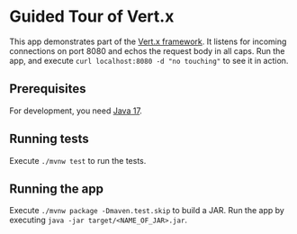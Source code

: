 # Guided Tour of Vert.x

This app demonstrates part of the [Vert.x framework](https://vertx.io/).
It listens for incoming connections on port 8080 and echos the request body in all caps.
Run the app, and execute `curl localhost:8080 -d "no touching"` to see it in action.

## Prerequisites

For development, you need [Java 17](https://openjdk.org/projects/jdk/17/).

## Running tests

Execute `./mvnw test` to run the tests.

## Running the app

Execute `./mvnw package -Dmaven.test.skip` to build a JAR.
Run the app by executing `java -jar target/<NAME_OF_JAR>.jar`.
